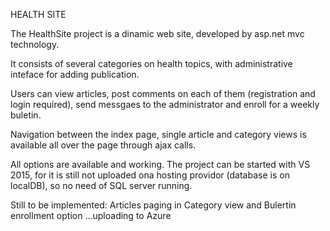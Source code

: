 HEALTH SITE

The HealthSite project is a dinamic web site, developed by asp.net mvc technology.

It consists of several categories on health topics, with administrative inteface for adding publication.

Users can view articles, post comments on each of them (registration and login required), send messgaes to the administrator and enroll for a weekly buletin.

Navigation between the index page, single article and category views is available all over the page through ajax calls.

All options are available and working. The project can be started with VS 2015, for it is still not uploaded ona hosting providor (database is on localDB), so no need of SQL server running.

Still to be implemented: Articles paging in Category view and Bulertin enrollment option ...uploading to Azure
